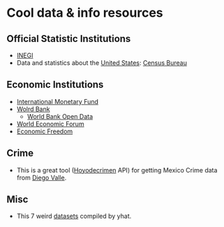 # Cool data & info resources

## Official Statistic Institutions

* [INEGI](http://www.inegi.org.mx/default.aspx)
* Data and statistics about the [United States](https://www.usa.gov/statistics): [Census Bureau](https://www.census.gov/)

## Economic Institutions

* [International Monetary Fund](https://www.imf.org/en/Data)
* [Wolrd Bank](http://www.worldbank.org/en/research)
    * [World Bank Open Data](https://data.worldbank.org/)
* [World Economic Forum](https://www.weforum.org/)
* [Economic Freedom](http://www.heritage.org/index/explore)

## Crime

* This is a great tool ([Hoyodecrimen](https://hoyodecrimen.com/api/) API) for getting Mexico Crime data from [Diego Valle](https://www.diegovalle.net/).

## Misc

* This 7 weird [datasets](http://blog.yhat.com/posts/7-funny-datasets.html) compiled by yhat.

